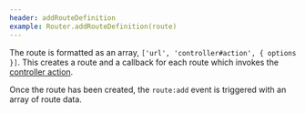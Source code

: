 ```yaml
---
header: addRouteDefinition
example: Router.addRouteDefinition(route)
---
```


The route is formatted as an array, `['url', 'controller#action', { options }]`.  This creates a route and a callback for each route which invokes the [controller action](/controller#action).

Once the route has been created, the `route:add` event is triggered with an array of route data.

